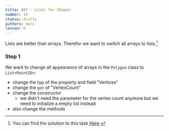 ```yaml
---
title: A07 - Lists for Shapes
number: 15
status: drafty
authors: marc
lesson: 6
---
```


Lists are better than arrays. Therefor we want to switch all arrays to lists.[^solution]

[^solution]:
    You can find the solution to this task [Here](https://github.com/satkowski/csharp-solutions/tree/master/lesson_06/A07_lists_for_shapes/ExerciseSolution/).

### Step 1

We want to change all appearance of arrays in the `Polygon` class to `List<Point2D>`:

- change the typ of the property and field "Vertices"
- change the `get` of "VertexCount"
- change the constructor
  - we didn't need the parameter for the vertex count anymore but we need to initialize a empty list instead
- also change the methods


